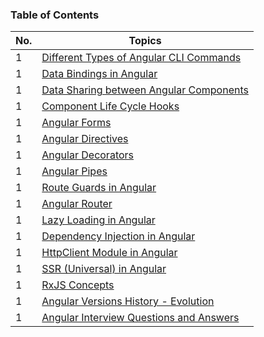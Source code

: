 ### Table of Contents

| No. | Topics                                                                                                                                             |
| --- | -------------------------------------------------------------------------------------------------------------------------------------------------- |
| 1   | <a href="https://github.com/sanjay9616/Angular/blob/master/Angular-CLI-Commands.md">Different Types of Angular CLI Commands</a>                    |
| 1   | <a href="https://github.com/sanjay9616/Angular/blob/master/Data-Bindings.md">Data Bindings in Angular</a>                                          |
| 1   | <a href="https://github.com/sanjay9616/Angular/blob/master/Data-Sharing-between-Angular-Components.md">Data Sharing between Angular Components</a> |
| 1   | <a href="https://github.com/sanjay9616/Angular/blob/master/Life-Cycle-Hooks.md">Component Life Cycle Hooks</a>                                     |
| 1   | <a href="https://github.com/sanjay9616/Angular/blob/master/Forms.md">Angular Forms</a>                                                             |
| 1   | <a href="https://github.com/sanjay9616/Angular/blob/master/Directives.md">Angular Directives</a>                                                   |
| 1   | <a href="https://github.com/sanjay9616/Angular/blob/master/Decorators.md">Angular Decorators</a>                                                   |
| 1   | <a href="https://github.com/sanjay9616/Angular/blob/master/Pipes.md">Angular Pipes</a>                                                             |
| 1   | <a href="https://github.com/sanjay9616/Angular/blob/master/Route-Guards.md">Route Guards in Angular</a>                                            |
| 1   | <a href="https://github.com/sanjay9616/Angular/blob/master/Router.md">Angular Router</a>                                                           |
| 1   | <a href="https://github.com/sanjay9616/Angular/blob/master/Lazy-Loading.md">Lazy Loading in Angular</a>                                            |
| 1   | <a href="https://github.com/sanjay9616/Angular/blob/master/Dependency-Injection.md">Dependency Injection in Angular</a>                            |
| 1   | <a href="https://github.com/sanjay9616/Angular/blob/master/HttpClient-Module.md">HttpClient Module in Angular</a>                                  |
| 1   | <a href="">SSR (Universal) in Angular</a>                                                                                                          |
| 1   | <a href="https://github.com/sanjay9616/JavaScript/blob/master/JavaScript-Technologies/RxJS/README.md">RxJS Concepts</a>                            |
| 1   | <a href="https://github.com/sanjay9616/JavaScript/blob/master/JavaScript-Technologies/RxJS/README.md">Angular Versions History - Evolution</a>     |
| 1   | <a href="">Angular Interview Questions and Answers</a>                                                                                             |